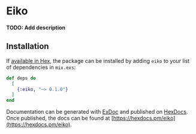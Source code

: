 # Eiko

**TODO: Add description**

## Installation

If [available in Hex](https://hex.pm/docs/publish), the package can be installed
by adding `eiko` to your list of dependencies in `mix.exs`:

```elixir
def deps do
  [
    {:eiko, "~> 0.1.0"}
  ]
end
```

Documentation can be generated with [ExDoc](https://github.com/elixir-lang/ex_doc)
and published on [HexDocs](https://hexdocs.pm). Once published, the docs can
be found at [https://hexdocs.pm/eiko](https://hexdocs.pm/eiko).

